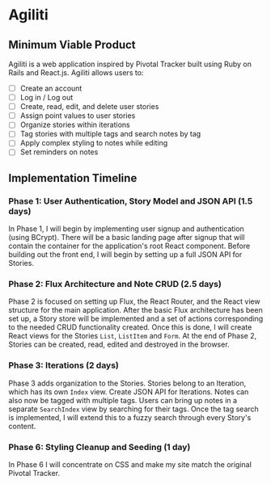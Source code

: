 # Agiliti

## Minimum Viable Product

Agiliti is a web application inspired by Pivotal Tracker built using Ruby on Rails
and React.js. Agiliti allows users to:

<!-- This is a Markdown checklist. Use it to keep track of your progress! -->

- [ ] Create an account
- [ ] Log in / Log out
- [ ] Create, read, edit, and delete user stories
- [ ] Assign point values to user stories
- [ ] Organize stories within iterations
- [ ] Tag stories with multiple tags and search notes by tag
- [ ] Apply complex styling to notes while editing
- [ ] Set reminders on notes

<!-- ## Design Docs
* [View Wireframes][view]
* [DB schema][schema]

[view]: ./docs/views.md
[schema]: ./docs/schema.md -->

## Implementation Timeline

### Phase 1: User Authentication, Story Model and JSON API (1.5 days)

In Phase 1, I will begin by implementing user signup and authentication (using
BCrypt). There will be a basic landing page after signup that will contain the
container for the application's root React component. Before building out the
front end, I will begin by setting up a full JSON API for Stories.

### Phase 2: Flux Architecture and Note CRUD (2.5 days)

Phase 2 is focused on setting up Flux, the React Router, and the React view
structure for the main application. After the basic Flux architecture has been
set up, a Story store will be implemented and a set of actions corresponding to
the needed CRUD functionality created. Once this is done, I will create React
views for the Stories `List`, `ListItem` and `Form`. At the end of Phase 2,
Stories can be created, read, edited and destroyed in the browser.

### Phase 3: Iterations (2 days)

Phase 3 adds organization to the Stories. Stories belong to an Iteration, which has
its own `Index` view. Create JSON API for Iterations. Notes can also now be
tagged with multiple tags. Users can bring up notes in a separate `SearchIndex`
view by searching for their tags. Once the tag search is implemented, I will
extend this to a fuzzy search through every Story's content.

### Phase 6: Styling Cleanup and Seeding (1 day)

In Phase 6 I will concentrate on CSS and make my site match the original Pivotal Tracker.
